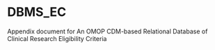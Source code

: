 # DBMS_EC
Appendix document for An OMOP CDM-based Relational Database of Clinical Research Eligibility Criteria
